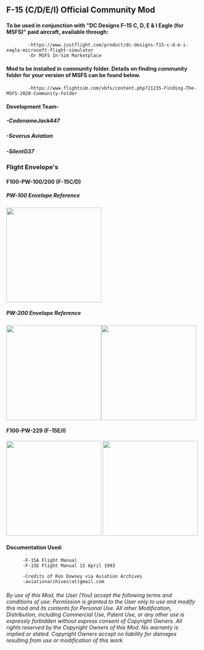 ## F-15 (C/D/E/I) Official Community Mod

####  To be used in conjunction with "DC Designs F-15 C, D, E & I Eagle (for MSFS)" paid aircraft, available through: 
            -https://www.justflight.com/product/dc-designs-f15-c-d-e-i-eagle-microsoft-flight-simulator
            -Or MSFS In-Sim Marketplace

#### Mod to be installed in community folder. Details on finding community folder for your version of MSFS can be found below.
            -https://www.flightsim.com/vbfs/content.php?21235-Finding-The-MSFS-2020-Community-Folder

####  Development Team-
##### -CodenameJack447
##### -Severus Aviation
##### -SilentG37


### Flight Envelope's

#### F100-PW-100/200 (F-15C/D)

##### PW-100  Envelope Reference

<img src="https://user-images.githubusercontent.com/80608475/111061609-7e43d180-8461-11eb-94e1-24ee485a689b.png"  width="250"/> 

##### PW-200  Envelope Reference

<img src="https://user-images.githubusercontent.com/80608475/111061618-8c91ed80-8461-11eb-8bd7-2963ef4e1b17.PNG"  width="250"/><img src="https://user-images.githubusercontent.com/80608475/111061628-9d426380-8461-11eb-9bb3-601e4251cff4.PNG"  width="250"/>



#### F100-PW-229 (F-15E/I)

<img src="https://user-images.githubusercontent.com/80608475/111060697-2d7daa00-845c-11eb-9341-6920f3ccb9d9.png"  width="250"/> <img src="https://user-images.githubusercontent.com/80608475/111061314-eb566780-845f-11eb-8257-1fc9bf75cc51.PNG"  width="250"/>







#### Documentation Used:
          -F-15A Flight Manual
          -F-15E Flight Manual 15 April 1993
          
          -Credits of Ron Downey via Aviation Archives
          -aviationarchives(at)gmail.com


###### By use of this Mod, the User (You) accept the following terms and conditions of use: Permission is granted to the User only to use and modify this mod and its contents for Personal Use. All other Modification, Distribution, including Commercial Use, Patent Use, or any other use is expressly forbidden without express consent of Copyright Owners. All rights reserved by the Copyright Owners of this Mod. No warranty is implied or stated. Copyright Owners accept no liability for damages resulting from use or modification of this work.
